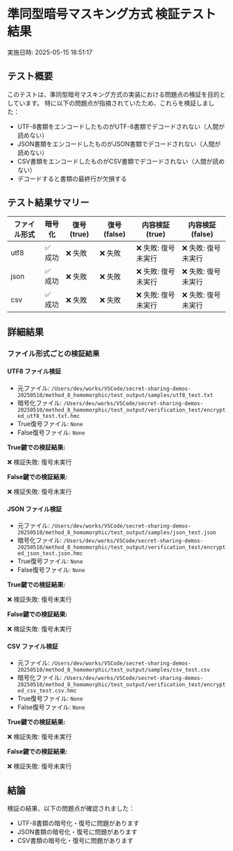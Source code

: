 # 準同型暗号マスキング方式 検証テスト結果

実施日時: 2025-05-15 18:51:17

## テスト概要

このテストは、準同型暗号マスキング方式の実装における問題点の検証を目的としています。
特に以下の問題点が指摘されていたため、これらを検証しました：

- UTF-8書類をエンコードしたものがUTF-8書類でデコードされない（人間が読めない）
- JSON書類をエンコードしたものがJSON書類でデコードされない（人間が読めない）
- CSV書類をエンコードしたものがCSV書類でデコードされない（人間が読めない）
- デコードすると書類の最終行が欠損する

## テスト結果サマリー

| ファイル形式 | 暗号化 | 復号 (true) | 復号 (false) | 内容検証 (true) | 内容検証 (false) |
|------------|--------|------------|-------------|---------------|----------------|
| utf8 | ✅ 成功 | ❌ 失敗 | ❌ 失敗 | ❌ 失敗: 復号未実行 | ❌ 失敗: 復号未実行 |
| json | ✅ 成功 | ❌ 失敗 | ❌ 失敗 | ❌ 失敗: 復号未実行 | ❌ 失敗: 復号未実行 |
| csv | ✅ 成功 | ❌ 失敗 | ❌ 失敗 | ❌ 失敗: 復号未実行 | ❌ 失敗: 復号未実行 |

## 詳細結果

### ファイル形式ごとの検証結果

#### UTF8 ファイル検証

- 元ファイル: `/Users/dev/works/VSCode/secret-sharing-demos-20250510/method_8_homomorphic/test_output/samples/utf8_test.txt`
- 暗号化ファイル: `/Users/dev/works/VSCode/secret-sharing-demos-20250510/method_8_homomorphic/test_output/verification_test/encrypted_utf8_test.txt.hmc`
- True復号ファイル: `None`
- False復号ファイル: `None`

**True鍵での検証結果:**

❌ 検証失敗: 復号未実行

**False鍵での検証結果:**

❌ 検証失敗: 復号未実行

#### JSON ファイル検証

- 元ファイル: `/Users/dev/works/VSCode/secret-sharing-demos-20250510/method_8_homomorphic/test_output/samples/json_test.json`
- 暗号化ファイル: `/Users/dev/works/VSCode/secret-sharing-demos-20250510/method_8_homomorphic/test_output/verification_test/encrypted_json_test.json.hmc`
- True復号ファイル: `None`
- False復号ファイル: `None`

**True鍵での検証結果:**

❌ 検証失敗: 復号未実行

**False鍵での検証結果:**

❌ 検証失敗: 復号未実行

#### CSV ファイル検証

- 元ファイル: `/Users/dev/works/VSCode/secret-sharing-demos-20250510/method_8_homomorphic/test_output/samples/csv_test.csv`
- 暗号化ファイル: `/Users/dev/works/VSCode/secret-sharing-demos-20250510/method_8_homomorphic/test_output/verification_test/encrypted_csv_test.csv.hmc`
- True復号ファイル: `None`
- False復号ファイル: `None`

**True鍵での検証結果:**

❌ 検証失敗: 復号未実行

**False鍵での検証結果:**

❌ 検証失敗: 復号未実行


## 結論

検証の結果、以下の問題点が確認されました：

- UTF-8書類の暗号化・復号に問題があります
- JSON書類の暗号化・復号に問題があります
- CSV書類の暗号化・復号に問題があります
